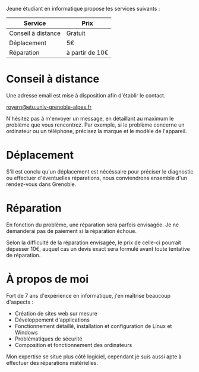Jeune étudiant en informatique propose les services suivants :

Service            | Prix
------------------ | ---------------
Conseil à distance | Gratuit
Déplacement        | 5€
Réparation         | à partir de 10€

# Conseil à distance

Une adresse email est mise à disposition afin d'établir le contact.

<royern@etu.univ-grenoble-alpes.fr>

N'hésitez pas à m'envoyer un message, en détaillant au maximum le problème que vous rencontrez.
Par exemple, si le problème concerne un ordinateur ou un téléphone, précisez la marque et le modèle de l'appareil.

# Déplacement

S'il est conclu qu'un déplacement est nécéssaire pour préciser le diagnostic ou effectuer d'éventuelles réparations, nous conviendrons ensemble d'un rendez-vous dans Grenoble.

# Réparation

En fonction du problème, une réparation sera parfois envisagée. Je ne demanderai pas de paiement si la réparation échoue.

Selon la difficulté de la réparation envisagée, le prix de celle-ci pourrait dépasser 10€, auquel cas un devis exact sera formulé avant toute tentative de réparation.

# À propos de moi

Fort de 7 ans d'expérience en informatique, j'en maîtrise beaucoup d'aspects :

* Création de sites web sur mesure
* Développement d'applications
* Fonctionnement détaillé, installation et configuration de Linux et Windows
* Problématiques de sécurité
* Composition et fonctionnement des ordinateurs

Mon expertise se situe plus côté logiciel, cependant je suis aussi apte à effectuer des réparations matérielles.
